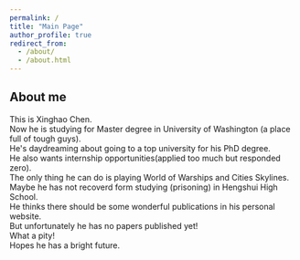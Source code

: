 ```yaml
---
permalink: /
title: "Main Page"
author_profile: true
redirect_from: 
  - /about/
  - /about.html
---
```


About me
------
This is Xinghao Chen.  
Now he is studying for Master degree in University of Washington (a place full of tough guys).  
He's daydreaming about going to a top university for his PhD degree.  
He also wants internship opportunities(applied too much but responded zero).  
The only thing he can do is playing World of Warships and Cities Skylines.  
Maybe he has not recoverd form studying (prisoning) in Hengshui High School.  
He thinks there should be some wonderful publications in his personal website.  
But unfortunately he has no papers published yet!  
What a pity!  
Hopes he has a bright future.  